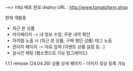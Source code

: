 
-->> http 배포 완료
deploy URL : http://www.tomatofarm.shop

현재 개발중
 - 최근 본 상품
 - 마이페이지 
    -> 내 정보 수정, 주문 내역 확인
 - 아이템 노출 시 (최근 본 상품, 구매 했던 상품) 태그 노출
 - 관리자 페이지
    -> 자료 입력 (이벤트 상품 설정 등...)
 - 실시간 채팅 (웹소켓으로 기능 업그레이드)

1.1.1 release (24.04.26)
상품 상세 페이지 - 이미지 정상 등록 가능


